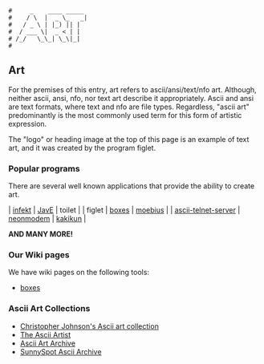 ```text
#     _    ____ _____
#    / \  |  _ \_   _|
#   / _ \ | |_) || |
#  / ___ \|  _ < | |
# /_/   \_\_| \_\|_|
#
```

## Art

For the premises of this entry, art refers to ascii/ansi/text/nfo art. Although, neither
ascii, ansi, nfo, nor text art describe it appropriately. Ascii and ansi are text formats, 
where text and nfo are file types. Regardless, "ascii art" predominantly is the most commonly
used term for this form of artistic expression.

The "logo" or heading image at the top of this page is an example of text art, and it was
created by the program figlet.

### Popular programs

There are several well known applications that provide the ability to create art.

| [infekt](https://github.com/syndicodefront/infekt)                      | [JavE](https://JavE.de)                          | toilet                                                |
| figlet                                                                  | [boxes](https://boxes.thomasjensen.com/)         | [moebius](https://github.com/blocktronics/moebius)    |
| [ascii-telnet-server](https://github.com/nitram509/ascii-telnet-server) | [neonmodem](https://github.com/mrusme/neonmodem) | [kakikun](https://github.com/file-acomplaint/kakikun) |

__AND MANY MORE!__

### Our Wiki pages

We have wiki pages on the following tools:

* [boxes](boxes)


### Ascii Art Collections

- [Christopher Johnson's Ascii art collection](https://asciiart.website/)
- [The Ascii Artist](https://asciiartist.com/category/ascii-art-gallery/)
- [Ascii Art Archive](https://www.asciiart.eu)
- [SunnySpot Ascii Archive](https://sunnyspot.org/asciiart/gallery/index.html)
